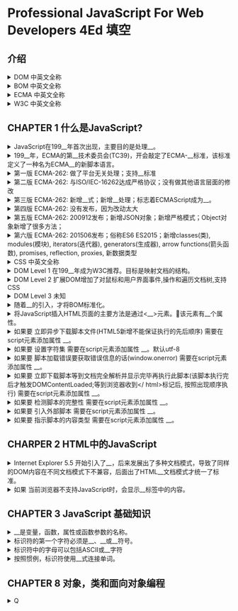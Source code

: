 <!-- markdownlint-disable MD033 MD026 -->
# Professional JavaScript For Web Developers 4Ed 填空

## 介绍

<details>
  <summary>DOM 中英文全称</summary>
  <div>Document Object Model</div>
  <div>文档对象模型</div>
</details>

<details>
  <summary>BOM 中英文全称</summary>
  <div>Browser Object Model</div>
  <div>浏览器对象模型</div>
</details>

<details>
  <summary>ECMA 中英文全称</summary>
  <div>European Computer Manufacturer’s Association</div>
  <div>欧洲计算机制造商协会</div>
</details>

<details>
  <summary>W3C 中英文全称</summary>
  <div>World Wide Web Consortium</div>
  <div>万维网联盟</div>
</details>

## CHAPTER 1 什么是JavaScript?

<details>
  <summary>JavaScript在199__年首次出现，主要目的是处理__。</summary>
  <div>5</div>
  <div>输入验证</div>
</details>

<details>
  <summary>199__年，ECMA的第__技术委员会(TC39)，开会敲定了ECMA-__标准，该标准定义了一种名为ECMA__的新脚本语言。</summary>
  <div>7</div>
  <div>39</div>
  <div>262</div>
  <div>Script</div>
</details>

<details>
  <summary>第一版 ECMA-262: 做了平台无关处理；支持__标准</summary>
  <div>Unicode</div>
</details>

<details>
  <summary>第二版 ECMA-262: 与ISO/IEC-16262达成严格协议；没有做其他语言层面的修改</summary>
</details>

<details>
  <summary>第三版 ECMA-262: 新增__式；新增__处理；标志着ECMAScript成为__。</summary>
  <div>正则表达</div>
  <div>异常</div>
  <div>一门真正的编程语言</div>
</details>

<details>
  <summary>第四版 ECMA-262: 没有发布，因为改动太大</summary>
</details>

<details>
  <summary>第五版 ECMA-262: 200912发布；新增JSON对象；新增严格模式；Object对象新增了很多方法；</summary>
  <div>详细说明: https://www.ibm.com/developerworks/cn/web/wa-ecma262/index.html</div>
</details>

<details>
  <summary>第六版 ECMA-262: 201506发布；俗称ES6 ES2015；新增classes(类), modules(模块), iterators(迭代器), generators(生成器), arrow functions(箭头函数), promises, reflection, proxies, 新数据类型</summary>
</details>

<details>
  <summary>CSS 中英文全称</summary>
  <div>Cascading Style Sheets</div>
  <div>层叠样式表</div>
</details>

<details>
  <summary>DOM Level 1 在199__年成为W3C推荐。目标是映射文档的结构。</summary>
  <div>8</div>
</details>

<details>
  <summary>DOM Level 2 扩展DOM增加了对鼠标和用户界面事件,操作和遍历文档树,支持CSS</summary>
  <div></div>
</details>

<details>
  <summary>DOM Level 3 未知</summary>
  <div></div>
</details>

<details>
  <summary>随着__的引入，才将BOM标准化。</summary>
  <div>HTML5</div>
</details>

<details>
  <summary>将JavaScript插入HTML页面的主要方法是通过&lt;__&gt;元素。该元素有__个属性。</summary>
  <div>6</div>
</details>

<details>
  <summary>如果要 立即异步下载脚本文件(HTML5新增不能保证执行的先后顺序) 需要在script元素添加属性 __。</summary>
  <div>async</div>
</details>
</details>

<details>
  <summary>如果要 设置字符集 需要在script元素添加属性 __。默认utf-8</summary>
  <div>charset</div>
</details>

<details>
  <summary>如果要 脚本加载错误要获取错误信息的话(window.onerror) 需要在script元素添加属性 __。</summary>
  <div>crossorigin</div>
</details>

<details>
  <summary>如果要 立即下载脚本等到文档完全解析并显示完毕再执行此脚本(该脚本执行完后才触发DOMContentLoaded;等到浏览器收到&lt;/ html&gt;标记后, 按照出现顺序执行) 需要在script元素添加属性 __。</summary>
  <div>defer</div>
</details>

<details>
  <summary>如果要 检测脚本的完整性 需要在script元素添加属性 __。</summary>
  <div>integrity</div>
</details>

<details>
  <summary>如果要 引入外部脚本 需要在script元素添加属性 __。</summary>
  <div>src</div>
</details>

<details>
  <summary>如果要 指示脚本的内容类型 需要在script元素添加属性 __。</summary>
  <div>type</div>
</details>

## CHARPER 2 HTML中的JavaScript

<details>
  <summary>Internet Explorer 5.5 开始引入了__，后来发展出了多种文档模式，导致了同样的DOM内容在不同文档模式下不兼容，后面出了HTML__文档模式才统一了标准。</summary>
  <div>文档模式(document modes)</div>
  <div>5</div>
</details>

<details>
  <summary>如果 当前浏览器不支持JavaScript时，会显示__标签中的内容。</summary>
  <div>noscript</div>
</details>

## CHAPTER 3 JavaScript 基础知识

<details>
  <summary>__是变量，函数，属性或函数参数的名称。</summary>
  <div>标识符</div>
</details>

<details>
  <summary>标识符的第一个字符必须是__、__或__符号。</summary>
  <div>字母</div>
  <div>下划线</div>
  <div>美元</div>
</details>

<details>
  <summary>标识符中的字母可以包括ASCII或__字符</summary>
  <div>Unicode</div>
</details>

<details>
  <summary>按照惯例，标识符使用__式连接单词。</summary>
  <div>驼峰</div>
</details>

## CHAPTER 8 对象，类和面向对象编程

<details>
  <summary>Q</summary>
  <div>A</div>
</details>
